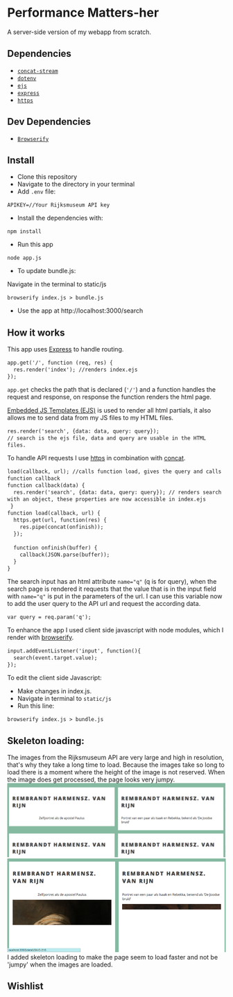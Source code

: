 # Performance Matters-her
A server-side version of my webapp from scratch.

## Dependencies
+ [`concat-stream`](https://www.npmjs.com/package/concat-stream)
+ [`dotenv`](https://www.npmjs.com/package/dotenv)
+ [`ejs`](https://www.npmjs.com/package/ejs)
+ [`express`](https://www.npmjs.com/package/express)
+ [`https`](https://www.npmjs.com/package/https)

## Dev Dependencies
+ [`Browserify`](https://www.npmjs.com/package/browserify)

## Install
- Clone this repository
- Navigate to the directory in your terminal
- Add `.env` file:
```
APIKEY=//Your Rijksmuseum API key
```
- Install the dependencies with:
```
npm install
```
- Run this app 
```
node app.js
```
- To update bundle.js:

Navigate in the terminal to static/js
```
browserify index.js > bundle.js
```

- Use the app at http://localhost:3000/search

## How it works
This app uses [Express](https://www.npmjs.com/package/express) to handle routing. 
```
app.get('/', function (req, res) {
  res.render('index'); //renders index.ejs
});
```
`app.get` checks the path that is declared (`'/'`) and a function handles the request and response, on response the function renders the html page.

[Embedded JS Templates (EJS)](https://www.npmjs.com/package/ejs) is used to render all html partials, it also allows me to send data from my JS files to my HTML files.
```
res.render('search', {data: data, query: query});
// search is the ejs file, data and query are usable in the HTML files.
```

To handle API requests I use [https](https://www.npmjs.com/package/https) in combination with [concat](https://www.npmjs.com/package/concat-stream).
```
load(callback, url); //calls function load, gives the query and calls function callback
function callback(data) {
  res.render('search', {data: data, query: query}); // renders search with an object, these properties are now accessible in index.ejs
 }
function load(callback, url) {
  https.get(url, function(res) {
    res.pipe(concat(onfinish));
  });

  function onfinish(buffer) {
    callback(JSON.parse(buffer));
  }
}
```

The search input has an html attribute `name="q"` (q is for query), when the search page is rendered it requests that the value that is in the input field with `name="q"` is put in the parameters of the url. I can use this variable now to add the user query to the API url and request the according data.
```
var query = req.param('q');
```

To enhance the app I used client side javascript with node modules, which I render with [browserify](https://www.npmjs.com/package/browserify).
```
input.addEventListener('input', function(){
  search(event.target.value);
});
```

To edit the client side Javascript: 
- Make changes in index.js. 
- Navigate in terminal to `static/js`
- Run this line:
```
browserify index.js > bundle.js
```

## Skeleton loading:
The images from the Rijksmuseum API are very large and high in resolution, that's why they take a long time to load. Because the images take so long to load there is a moment where the height of the image is not reserved. When the image does get processed, the page looks very jumpy.
![without skeleton loading](/screenshots/noskeleton.png) ![without skeleton loading, image height pushes down next blocks](/screenshots/noskeleton%20jump.png) 
I added skeleton loading to make the page seem to load faster and not be 'jumpy' when the images are loaded.


## Wishlist
